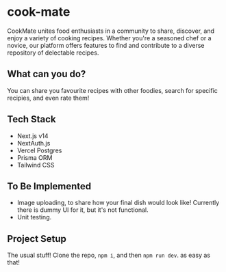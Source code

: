 # cook-mate
CookMate unites food enthusiasts in a community to share, discover, and enjoy a variety of cooking recipes. Whether you're a seasoned chef or a novice, our platform offers features to find and contribute to a diverse repository of delectable recipes.

## What can you do?
You can share you favourite recipes with other foodies, search for specific recipies, and even rate them!

## Tech Stack
- Next.js v14
- NextAuth.js
- Vercel Postgres
- Prisma ORM
- Tailwind CSS

## To Be Implemented
- Image uploading, to share how your final dish would look like! Currently there is dummy UI for it, but it's not functional.
- Unit testing.

## Project Setup 
The usual stuff! Clone the repo, `npm i`, and then `npm run dev`. as easy as that!
